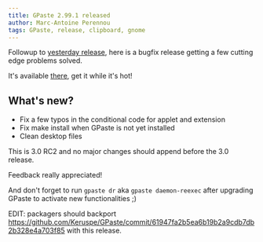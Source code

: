 ```yaml
---
title: GPaste 2.99.1 released
author: Marc-Antoine Perennou
tags: GPaste, release, clipboard, gnome
---
```


Followup to [yesterday release](http://www.imagination-land.org/posts/2013-01-14-gpaste-2.99-released.html), here is a
bugfix release getting a few cutting edge problems solved.

It's available [there](http://www.imagination-land.org/files/gpaste/gpaste-2.99.1.tar.xz), get it while it's hot!

## What's new?

* Fix a few typos in the conditional code for applet and extension
* Fix make install when GPaste is not yet installed
* Clean desktop files

This is 3.0 RC2 and no major changes should append before the 3.0 release.

Feedback really appreciated!

And don't forget to run `gpaste dr` aka `gpaste daemon-reexec` after upgrading GPaste to activate new functionalities ;)


EDIT: packagers should backport <https://github.com/Keruspe/GPaste/commit/61947fa2b5ea6b19b2a9cdb7db2b328e4a703f85> with
this release.
